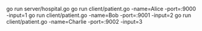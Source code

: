 go run server/hospital.go
go run client/patient.go -name=Alice -port=:9000 -input=1
go run client/patient.go -name=Bob -port=:9001 -input=2
go run client/patient.go -name=Charlie -port=:9002 -input=3